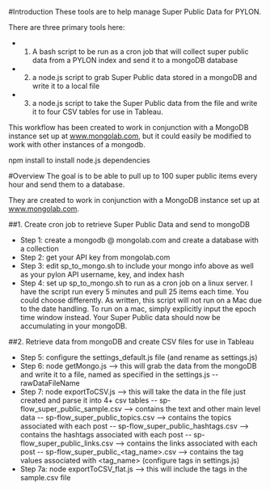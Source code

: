 #Introduction
These tools are to help manage Super Public Data for PYLON.

There are three primary tools here:
* 1) A bash script to be run as a cron job that will collect super public data from a PYLON index and send it to a mongoDB database
* 2) a node.js script to grab Super Public data stored in a mongoDB and write it to a local file
* 3) a node.js script to take the Super Public data from the file and write it to four CSV tables for use in Tableau.

This workflow has been created to work in conjunction with a MongoDB instance set up at www.mongolab.com, but it could easily be modified to work with other instances of a mongodb.

npm install to install node.js dependencies

#Overview
The goal is to be able to pull up to 100 super public items every hour and send them to a database.

They are created to work in conjunction with a MongoDB instance set up at 
www.mongolab.com.

##1. Create cron job to retrieve Super Public Data and send to mongoDB
* Step 1: create a mongodb @ mongolab.com and create a database with a collection
* Step 2: get your API key from mongolab.com
* Step 3: edit sp_to_mongo.sh to include your mongo info above as well as your pylon API username, key, and index hash
* Step 4: set up sp_to_mongo.sh to run as a cron job on a linux server. I have the script run every 5 minutes and pull 25 items each time. You could choose differently. As written, this script will not run on a Mac due to the date handling. To run on a mac, simply explicitly input the epoch time window instead. Your Super Public data should now be accumulating in your mongoDB.

##2. Retrieve data from mongoDB and create CSV files for use in Tableau
* Step 5: configure the settings_default.js file (and rename as settings.js)
* Step 6: node getMongo.js --> this will grab the data from the mongoDB and write it to a file, named as specified in the settings.js -- rawDataFileName
* Step 7: node exportToCSV.js --> this will take the data in the file just created and parse it into 4+ csv tables
	-- sp-flow_super_public_sample.csv --> contains the text and other main level data
	-- sp-flow_super_public_topics.csv --> contains the topics associated with each post
	-- sp-flow_super_public_hashtags.csv --> contains the hashtags associated with each post
	-- sp-flow_super_public_links.csv --> contains the links associated with each post
	-- sp-flow_super_public_<tag_name>.csv --> contains the tag values associated with <tag_name> (configure tags in settings.js)
* Step 7a: node exportToCSV_flat.js --> this will include the tags in the sample.csv file



